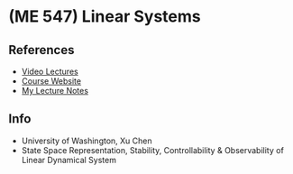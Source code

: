 # (ME 547) Linear Systems

## References
* [Video Lectures](https://www.youtube.com/playlist?list=PLujcneWPG6EB0KrqW_dEVZVmsFtxYEzek)
* [Course Website](https://faculty.washington.edu/chx/teaching/me547/)
* [My Lecture Notes](https://github.com/notebook-org/robotics/blob/master/Control/Modern%20Control/University%20of%20Washington%20Advanced%20Control%20System%201/index.md)

## Info
- University of Washington, Xu Chen
- State Space Representation, Stability, Controllability & Observability of Linear Dynamical System

